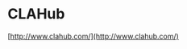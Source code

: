 <!--
id: 40887867833
link: http://tumblr.atmos.org/post/40887867833/clahub
slug: clahub
date: Fri Jan 18 2013 18:07:38 GMT-0800 (PST)
publish: 2013-01-018
tags: 
title: CLAHub
-->


CLAHub
======

[http://www.clahub.com/](http://www.clahub.com/)

